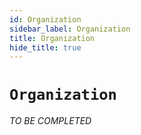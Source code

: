 ```yaml
---
id: Organization
sidebar_label: Organization
title: Organization
hide_title: true
---
```

# `Organization`

_TO BE COMPLETED_